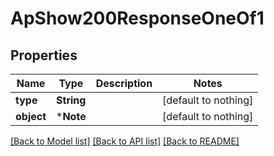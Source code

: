 # ApShow200ResponseOneOf1


## Properties
Name | Type | Description | Notes
------------ | ------------- | ------------- | -------------
**type** | **String** |  | [default to nothing]
**object** | ***Note** |  | [default to nothing]


[[Back to Model list]](../README.md#models) [[Back to API list]](../README.md#api-endpoints) [[Back to README]](../README.md)


